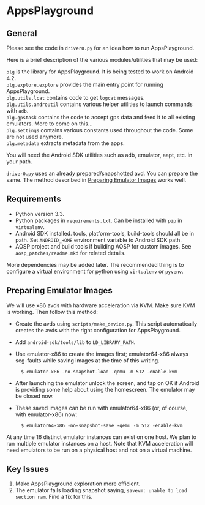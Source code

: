 AppsPlayground
==============

General
-------

Please see the code in `driver0.py` for an idea how to run AppsPlayground.

Here is a brief description of the various modules/utilities that may be used:

`plg` is the library for AppsPlayground. It is being tested to work on Android
4.2.  
`plg.explore.explore` provides the main entry point for running AppsPlayground.  
`plg.utils.lcat` contains code to get `logcat` messages.  
`plg.utils.androutil` contains various helper utilities to launch commands with
`adb`.  
`plg.gpstask` contains the code to accept gps data and feed it to all existing
emulators. More to come on this...  
`plg.settings` contains various constants used throughout the code. Some are not
used anymore.  
`plg.metadata` extracts metadata from the apps.  

You will need the Android SDK utilities such as adb, emulator, aapt, etc. in
your path.

`driver0.py` uses an already prepared/snapshotted avd. You can prepare the same.
The method described in
[Preparing Emulator Images](#markdown-header-preparing-emulator-images) works well.

Requirements
------------

- Python version 3.3.
- Python packages in `requirements.txt`. Can be installed with `pip` in
  `virtualenv`.
- Android SDK installed. tools, platform-tools, build-tools should all be in
  path. Set `ANDROID_HOME` environment variable to Android SDK path.
- AOSP project and build tools if building AOSP for custom images. See
  `aosp_patches/readme.mkd` for related details.

More dependencies may be added later. The recommended thing is to configure a
virtual environment for python using `virtualenv` or `pyvenv`.

Preparing Emulator Images
-------------------------

We will use x86 avds with hardware acceleration via KVM. Make sure KVM is working.
Then follow this method:

- Create the avds using `scripts/make_device.py`. This script automatically creates
the avds with the right configuration for AppsPlayground.

- Add `android-sdk/tools/lib` to `LD_LIBRARY_PATH`.

- Use emulator-x86 to create the images first; emulator64-x86 always seg-faults 
while saving images at the time of this writing.

        $ emulator-x86 -no-snapshot-load -qemu -m 512 -enable-kvm
	
- After launching the emulator unlock the screen, and tap on OK if Android is providing
some help about using the homescreen. The emulator may be closed now.

- These saved images can be run with emulator64-x86 (or, of course, with emulator-x86)
now:

	    $ emulator64-x86 -no-snapshot-save -qemu -m 512 -enable-kvm

At any time 16 distinct emulator
instances can exist on one host. We plan to run multiple emulator instances on a
host. Note that KVM acceleration will need emulators to be run on a physical
host and not on a virtual machine.

Key Issues
----------

1. Make AppsPlayground exploration more efficient.
1. The emulator fails loading snapshot saying, `savevm: unable to load section
ram`. Find a fix for this.

